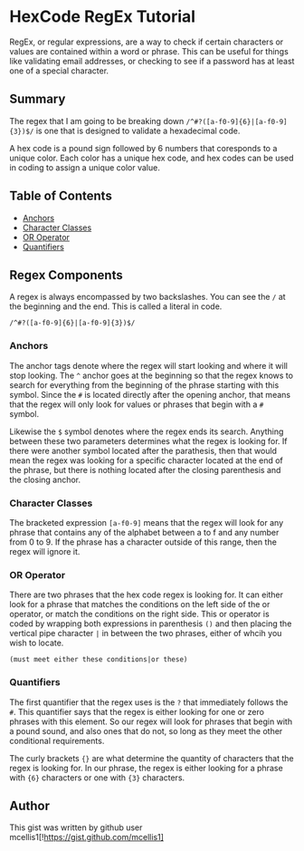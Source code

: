 # HexCode RegEx Tutorial

RegEx, or regular expressions, are a way to check if certain characters or values are contained within a word or phrase. This can be useful for things like validating email addresses, or checking to see if a password has at least one of a special character.

## Summary

The regex that I am going to be breaking down `/^#?([a-f0-9]{6}|[a-f0-9]{3})$/` is one that is designed to validate a hexadecimal code. 

A hex code is a pound sign followed by 6 numbers that coresponds to a unique color. Each color has a unique hex code, and hex codes can be used in coding to assign a unique color value.

## Table of Contents

- [Anchors](#anchors)
- [Character Classes](#character-classes)
- [OR Operator](#or-operator)
- [Quantifiers](#quantifiers)

## Regex Components

A regex is always encompassed by two backslashes. You can see the `/` at the beginning and the end. This is called a literal in code.

```/^#?([a-f0-9]{6}|[a-f0-9]{3})$/```

### Anchors

The anchor tags denote where the regex will start looking and where it will stop looking. The `^` anchor goes at the beginning so that the regex knows to search for everything from the beginning of the phrase starting with this symbol. Since the `#` is located directly after the opening anchor, that means that the regex will only look for values or phrases that begin with a `#` symbol.

Likewise the `$` symbol denotes where the regex ends its search. Anything between these two parameters determines what the regex is looking for. If there were another symbol located after the parathesis, then that would mean the regex was looking for a specific character located at the end of the phrase, but there is nothing located after the closing parenthesis and the closing anchor.

### Character Classes

The bracketed expression `[a-f0-9]` means that the regex will look for any phrase that contains any of the alphabet between a to f and any number from 0 to 9. If the phrase has a character outside of this range, then the regex will ignore it.

### OR Operator

There are two phrases that the hex code regex is looking for. It can either look for a phrase that matches the conditions on the left side of the or operator, or match the conditions on the right side. This or operator is coded by wrapping both expressions in parenthesis `()` and then placing the vertical pipe character `|` in between the two phrases, either of whcih you wish to locate.

```(must meet either these conditions|or these)```

### Quantifiers

The first quantifier that the regex uses is the `?` that immediately follows the `#`. This quantifier says that the regex is either looking for one or zero phrases with this element. So our regex will look for phrases that begin with a pound sound, and also ones that do not, so long as they meet the other conditional requirements.

The curly brackets `{}` are what determine the quantity of characters that the regex is looking for. In our phrase, the regex is either looking for a phrase with `{6}` characters or one with `{3}` characters.

## Author

This gist was written by github user mcellis1[!https://gist.github.com/mcellis1]
